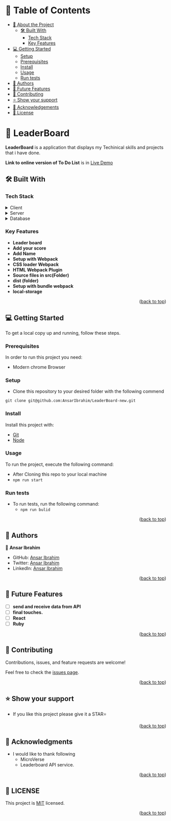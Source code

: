 <!-- TABLE OF CONTENTS -->

# 📗 Table of Contents

- [📖 About the Project](#about-project)
  - [🛠 Built With](#built-with)
    - [Tech Stack](#tech-stack)
    - [Key Features](#key-features)
- [💻 Getting Started](#getting-started)
  - [Setup](#setup)
  - [Prerequisites](#prerequisites)
  - [Install](#install)
  - [Usage](#usage)
  - [Run tests](#run-tests)
- [👥 Authors](#authors)
- [🔭 Future Features](#future-features)
- [🤝 Contributing](#contributing)
- [⭐️ Show your support](#support)
- [🙏 Acknowledgements](#acknowledgements)
- [📝 License](#LICENSE)

<!-- PROJECT DESCRIPTION -->

# 📖 LeaderBoard <a name="about-project"></a>

**LeaderBoard** is a application that displays my Techinical skills and projects that i have done.

**Link to online version of To Do List** is in [Live Demo](#live-demo)

## 🛠 Built With <a name="built-with"></a>

### Tech Stack <a name="tech-stack"></a>

<details>
  <summary>Client</summary>
  <ul>
    <li><a href="https://developer.mozilla.org/en-US/docs/Web/HTML">HTML</a></li>
    <li><a href="https://developer.mozilla.org/en-US/docs/Web/CSS">CSS</a></li>
    <li><a href="https://developer.mozilla.org/en-US/docs/Web/JS">JAVA_SCRIPT</a></li>
    <li><a href="https://developer.mozilla.org/en-US/docs/Web/webpack">WEBPACK</a></li>
  </ul>
</details>

<details>
  <summary>Server</summary>
  <ul>
    <li><a href="#">LOCAL HOST</a></li>
  </ul>
</details>

<details>
<summary>Database</summary>
  <ul>
    <li><a href="#">N/A</a></li>
  </ul>
</details>

<!-- Features -->

### Key Features <a name="key-features"></a>

- **Leader board**
- **Add your score**
- **Add Name**
- **Setup with Webpack**
- **CSS loader Webpack**
- **HTML Webpack Plugin**
- **Source files in src(Folder)**
- **dist (folder)**
- **Setup with bundle webpack**
- **local-storage**

<p align="right">(<a href="#readme-top">back to top</a>)</p>

<!-- GETTING STARTED -->

## 💻 Getting Started <a name="getting-started"></a>

To get a local copy up and running, follow these steps.

### Prerequisites

In order to run this project you need:

- Modern chrome Browser

### Setup

- Clone this repository to your desired folder with the following commend

```
git clone git@github.com:AnsarIbrahim/LeaderBoard-new.git
```

### Install

Install this project with:

- [Git](https://git-scm.com/downloads)
- [Node](https://nodejs.org/en/download/)

### Usage

To run the project, execute the following command:

- After Cloning this repo to your local machine
- `npm run start`

### Run tests

- To run tests, run the following command:
  - `npm run bulid`

<p align="right">(<a href="#readme-top">back to top</a>)</p>

<!-- AUTHORS -->

## 👥 Authors <a name="authors"></a>

👤 **Ansar Ibrahim**

- GitHub: [Ansar Ibrahim](https://github.com/AnsarIbrahim)
- Twitter: [Ansar Ibrahim](https://twitter.com/ansaradheeb)
- LinkedIn: [Ansar Ibrahim](https://linkedin.com/in/ansar-ibrahim-61447424a/)

<p align="right">(<a href="#readme-top">back to top</a>)</p>

<!-- FUTURE FEATURES -->

## 🔭 Future Features <a name="future-features"></a>

- [ ] **send and receive data from API**
- [ ] **final touches.**
- [ ] **React**
- [ ] **Ruby**

<p align="right">(<a href="#readme-top">back to top</a>)</p>

<!-- CONTRIBUTING -->

## 🤝 Contributing <a name="contributing"></a>

Contributions, issues, and feature requests are welcome!

Feel free to check the [issues page](../../issues/).

<p align="right">(<a href="#readme-top">back to top</a>)</p>

<!-- SUPPORT -->

## ⭐️ Show your support <a name="support"></a>

- If you like this project please give it a STAR⭐️

<p align="right">(<a href="#readme-top">back to top</a>)</p>

<!-- ACKNOWLEDGEMENTS -->

## 🙏 Acknowledgments <a name="acknowledgements"></a>

- I would like to thank following
  - MicroVerse
  - Leaderboard API service.

<p align="right">(<a href="#readme-top">back to top</a>)</p>

<!-- LICENSE -->

## 📝 LICENSE <a name="LICENSE"></a>

This project is [MIT](./LICENSE) licensed.

<p align="right">(<a href="#readme-top">back to top</a>)</p>
